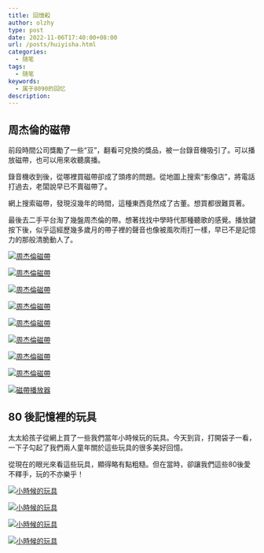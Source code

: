 ```yaml
---
title: 回憶殺
author: olzhy
type: post
date: 2022-11-06T17:40:00+08:00
url: /posts/huiyisha.html
categories:
  - 随笔
tags:
  - 随笔
keywords:
  - 属于8090的回忆
description:
---
```


## 周杰倫的磁帶

前段時間公司獎勵了一些“豆”，翻看可兌換的獎品，被一台錄音機吸引了。可以播放磁帶，也可以用來收聽廣播。

錄音機收到後，從哪裡買磁帶卻成了頭疼的問題。從地圖上搜索“影像店”，將電話打過去，老闆說早已不賣磁帶了。

網上搜索磁帶，發現沒幾年的時間，這種東西竟然成了古董。想買都很難買著。

最後去二手平台淘了幾盤周杰倫的帶。想著找找中學時代那種聽歌的感覺。播放鍵按下後，似乎這經歷幾多歲月的帶子裡的聲音也像被風吹雨打一樣，早已不是記憶力的那般清脆動人了。

[![周杰倫磁帶](https://olzhy.github.io/static/images/uploads/2022/11/jay-cover.jpeg#center)](https://imglf4.lf127.net/img/a433078e222c3b1f/L0FZWERkUnp2ZHRYVmdwL1hoWGNMS1pobGVmQXVhTlBIcUZsN3Uya1ZxQT0.jpeg?imageView&thumbnail=2666y2000&type=jpg&quality=96&stripmeta=0&type=jpg)

[![周杰倫磁帶](https://olzhy.github.io/static/images/uploads/2022/11/jay1.jpeg#center)](https://imglf5.lf127.net/img/2f852ca049367ed6/L0FZWERkUnp2ZHRYVmdwL1hoWGNMRmVNdUNBZTBvUTV4Z28zUjY3Q2VhZz0.jpeg?imageView&thumbnail=2666y2000&type=jpg&quality=96&stripmeta=0&type=jpg)

[![周杰倫磁帶](https://olzhy.github.io/static/images/uploads/2022/11/jay2.jpeg#center)](https://imglf6.lf127.net/img/75bd93e07c0ac8b7/L0FZWERkUnp2ZHRYVmdwL1hoWGNMQWhFaHViL1hwQWxWNmVnV2MzNWVjUT0.jpeg?imageView&thumbnail=2666y2000&type=jpg&quality=96&stripmeta=0&type=jpg)

[![周杰倫磁帶](https://olzhy.github.io/static/images/uploads/2022/11/jay3.jpeg#center)](https://imglf3.lf127.net/img/c847aac8f21e4674/L0FZWERkUnp2ZHRYVmdwL1hoWGNMRk5SK012eUd3UXJCVVFsQzk1dkxrYz0.jpeg?imageView&thumbnail=2666y2000&type=jpg&quality=96&stripmeta=0&type=jpg)

[![周杰倫磁帶](https://olzhy.github.io/static/images/uploads/2022/11/jay4.jpeg#center)](https://imglf4.lf127.net/img/fc4bb1a2fb7a51b9/L0FZWERkUnp2ZHRYVmdwL1hoWGNMTnhUbk9ZREd1aWFQaW1Tb2NuY1RNQT0.jpeg?imageView&thumbnail=2666y2000&type=jpg&quality=96&stripmeta=0&type=jpg)

[![周杰倫磁帶](https://olzhy.github.io/static/images/uploads/2022/11/jay5.jpeg#center)](https://imglf3.lf127.net/img/30da9926d950bcfa/L0FZWERkUnp2ZHUyWmdzMTRvaUh4c0RWaTFaK3Z1MERQNkM3NkJROWdpaz0.jpeg?imageView&thumbnail=2666y2000&type=jpg&quality=96&stripmeta=0&type=jpg)

[![周杰倫磁帶](https://olzhy.github.io/static/images/uploads/2022/11/jay6.jpeg#center)](https://imglf3.lf127.net/img/47faf84e876039d4/L0FZWERkUnp2ZHUyWmdzMTRvaUh4bUh3eTJ6aGV1WEc5L1hqQ2ZMa0Z0ND0.jpeg?imageView&thumbnail=2666y2000&type=jpg&quality=96&stripmeta=0&type=jpg)

[![周杰倫磁帶](https://olzhy.github.io/static/images/uploads/2022/11/jay7.jpeg#center)](https://imglf4.lf127.net/img/a67ba19bd234a213/L0FZWERkUnp2ZHUyWmdzMTRvaUh4cXU1YXBuYWlpRUVvMWMwYldFNUhrMD0.jpeg?imageView&thumbnail=2666y2000&type=jpg&quality=96&stripmeta=0&type=jpg)

[![磁帶播放器](https://olzhy.github.io/static/images/uploads/2022/11/philips.jpeg#center)](https://imglf4.lf127.net/img/b5476d839fdd6d02/L0FZWERkUnp2ZHUyWmdzMTRvaUh4a1NxcTRmT1lxMUsvbm9vb3lNNS9pQT0.jpeg?imageView&thumbnail=2666y2000&type=jpg&quality=96&stripmeta=0&type=jpg)

## 80 後記憶裡的玩具

太太給孩子從網上買了一些我們當年小時候玩的玩具。今天到貨，打開袋子一看，一下子勾起了我們兩人童年關於這些玩具的很多美好回憶。

從現在的眼光來看這些玩具，顯得略有點粗糙。但在當時，卻讓我們這些80後愛不釋手，玩的不亦樂乎！

[![小時候的玩具](https://olzhy.github.io/static/images/uploads/2022/11/wanju1.jpeg#center)](https://imglf5.lf127.net/img/df65ce9440375bd0/L0FZWERkUnp2ZHRMelMzVGdpVUY4Mmw0dk4yWlU4R0xubndpN1JRc2x3dz0.jpeg?imageView&thumbnail=2666y2000&type=jpg&quality=96&stripmeta=0&type=jpg)

[![小時候的玩具](https://olzhy.github.io/static/images/uploads/2022/11/wanju2.jpeg#center)](https://imglf4.lf127.net/img/5e4fcb14c152a432/L0FZWERkUnp2ZHRMelMzVGdpVUY4ekJUN244V3JrM0piamRFczdVOElWWT0.jpeg?imageView&thumbnail=2666y2000&type=jpg&quality=96&stripmeta=0&type=jpg)

[![小時候的玩具](https://olzhy.github.io/static/images/uploads/2022/11/wanju3.jpeg#center)](https://imglf5.lf127.net/img/37b48f2f628479a9/L0FZWERkUnp2ZHRMelMzVGdpVUY4K0lwUjQ2K3lCa0FUNDJabDZoZ1dQTT0.jpeg?imageView&thumbnail=2666y2000&type=jpg&quality=96&stripmeta=0&type=jpg)

[![小時候的玩具](https://olzhy.github.io/static/images/uploads/2022/11/wanju4.jpeg#center)](https://imglf5.lf127.net/img/2d3ccee72162d9c8/L0FZWERkUnp2ZHRMelMzVGdpVUY4MGRXQ0tIa3c2UUJ6Z1N5U09GNnhXVT0.jpeg?imageView&thumbnail=2666y2000&type=jpg&quality=96&stripmeta=0&type=jpg)
